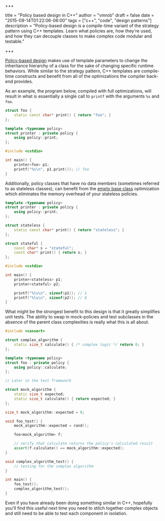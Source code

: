 +++

title = "Policy based design in C++"
author = "vmrob"
draft = false
date = "2015-09-14T01:22:06-06:00"
tags = ["c++", "code", "design patterns"]
description = "Policy-based design is a compile-time variant of the strategy pattern using C++ templates. Learn what policies are, how they're used, and how they can decouple classes to make complex code modular and testable."

+++

[Policy-based design](https://en.wikipedia.org/wiki/Policy-based_design) makes use of template parameters to change the inheritance hierarchy of a class for the sake of changing specific runtime behaviors. While similar to the strategy pattern, C++ templates are compile-time constructs and benefit from all of the optimizations the compiler back-end provides.

As an example, the program below, compiled with full optimizations, will result in what is essentially a single call to `printf` with the arguments `%s` and `foo`.

```C++
struct foo {
    static const char* print() { return "foo"; }
};

template <typename policy>
struct printer : private policy {
    using policy::print;
};

#include <cstdio>

int main() {
    printer<foo> p1;
    printf("%s\n", p1.print()); // foo
}
```

Additionally, policy classes that have no data members (sometimes referred to as stateless classes), can benefit from the [empty base class](http://en.cppreference.com/w/cpp/language/ebo) optimization which eliminates the memory overhead of your stateless policies.

```C++
template <typename policy>
struct printer : private policy {
    using policy::print;
};

struct stateless {
    static const char* print() { return "stateless"; }
};

struct stateful {
    const char* s = "stateful";
    const char* print() { return s; }
};

#include <cstdio>

int main() {
    printer<stateless> p1;
    printer<stateful> p2;

    printf("%lu\n", sizeof(p1)); // 1
    printf("%lu\n", sizeof(p2)); // 8
}
```

What might be the strongest benefit to this design is that it greatly simplifies unit tests. The ability to swap in mock-policies and test subclasses in the absence of the parent class complexities is really what this is all about.

```C++
#include <cassert>

struct complex_algorithm {
    static size_t calculate() { /* complex logic */ return 0; }
};

template <typename policy>
struct foo : private policy {
    using policy::calculate;
};

// Later in the test framework

struct mock_algorithm {
    static size_t expected;
    static size_t calculate() { return expected; }
};

size_t mock_algorithm::expected = 0;

void foo_test() {
    mock_algorithm::expected = rand();

    foo<mock_algorithm> f;

    // verify that calculate returns the policy's calculated result
    assert(f.calculate() == mock_algorithm::expected);
}

void complex_algorithm_test() {
    // testing for the complex algorithm
}

int main() {
    foo_test();
    complex_algorithm_test();
}
```

Even if you have already been doing something similar in C++, hopefully you'll find this useful next time you need to stitch together complex objects and still need to be able to test each component in isolation.
